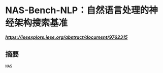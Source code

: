 # NAS-Bench-NLP：自然语言处理的神经架构搜索基准

***https://ieeexplore.ieee.org/abstract/document/9762315***

## 摘要

```
NAS
```

